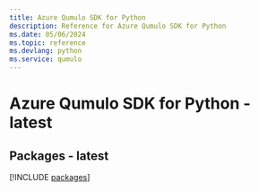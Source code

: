 ```yaml
---
title: Azure Qumulo SDK for Python
description: Reference for Azure Qumulo SDK for Python
ms.date: 05/06/2024
ms.topic: reference
ms.devlang: python
ms.service: qumulo
---
```

# Azure Qumulo SDK for Python - latest
## Packages - latest
[!INCLUDE [packages](qumulo-index.md)]